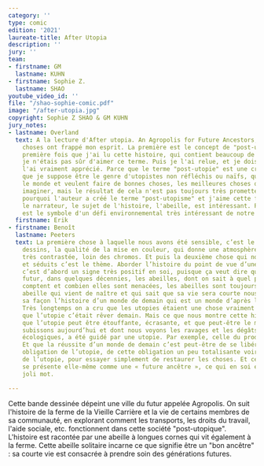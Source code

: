 ```yaml
---
category: ''
type: comic
edition: '2021'
laureate-title: After Utopia
description: ''
jury: ''
team:
- firstname: GM
  lastname: KUHN
- firstname: Sophie Z.
  lastname: SHAO
youtube_video_id: ''
file: "/shao-sophie-comic.pdf"
image: "/after-utopia.jpg"
copyright: Sophie Z SHAO & GM KUHN
jury_notes:
- lastname: Overland
  text: A la lecture d'After utopia. An Agropolis for Future Ancestors, certaines
    choses ont frappé mon esprit. La première est le concept de "post-utopie". La
    première fois que j'ai lu cette histoire, qui contient beaucoup de dessins superbes,
    je n'étais pas sûr d'aimer ce terme. Puis je l'ai relue, et je dois dire que je
    l'ai vraiment apprécié. Parce que le terme "post-utopie" est une critique de ce
    que je suppose être le genre d'utopistes non réfléchis ou naïfs, qui veulent sauver
    le monde et veulent faire de bonnes choses, les meilleures choses qu'ils puissent
    imaginer, mais le résultat de cela n'est pas toujours très prometteur. Et c'est
    pourquoi l'auteur a créé le terme "post-utopisme" et j'aime cette façon de faire.Et
    le narrateur, le sujet de l'histoire, l'abeille, est intéressant. Parce qu'elle
    est le symbole d'un défi environnemental très intéressant de notre époque.
  firstname: Erik
- firstname: Benoît
  lastname: Peeters
  text: La première chose à laquelle nous avons été sensible, c’est le charme des
    dessins, la qualité de la mise en couleur, qui donne une atmosphère très nuancée,
    très contrastée, loin des chromos. Et puis la deuxième chose qui nous a frappés
    et séduits c’est le thème. Aborder l’histoire du point de vue d’une abeille. Alors
    c’est d’abord un signe très positif en soi, puisque ça veut dire que dans ce monde
    futur, dans quelques décennies, les abeilles, dont on sait à quel point elles
    comptent et combien elles sont menacées, les abeilles sont toujours là. Et cette
    abeille qui vient de naître et qui sait que sa vie sera courte nous raconte à
    sa façon l’histoire d’un monde de demain qui est un monde d’après les utopies.
    Très longtemps on a cru que les utopies étaient une chose vraiment positive, c’est-à-dire
    que l’utopie c’était rêver demain. Mais ce que nous montre cette histoire c’est
    que l’utopie peut être étouffante, écrasante, et que peut-être le monde que nous
    subissons aujourd’hui et dont nous voyons les ravages et les dégâts sociaux, économiques,
    écologiques, a été guidé par une utopie. Par exemple, celle du productivisme.
    Et que la réussite d’un monde de demain c’est peut-être de se libérer de cette
    obligation de l’utopie, de cette obligation un peu totalisante voire totalitaire
    de l’utopie, pour essayer simplement de restaurer les choses. Et cette abeille
    se présente elle-même comme une « future ancêtre », ce qui en soi est un très
    joli mot.

---
```

Cette bande dessinée dépeint une ville du futur appelée Agropolis. On suit l'histoire de la ferme de la Vieille Carrière et la vie de certains membres de sa communauté, en explorant comment les transports, les droits du travail, l'aide sociale, etc. fonctionnent dans cette société "post-utopique". L'histoire est racontée par une abeille à longues cornes qui vit également à la ferme. Cette abeille solitaire incarne ce que signifie être un "bon ancêtre" : sa courte vie est consacrée à prendre soin des générations futures.
